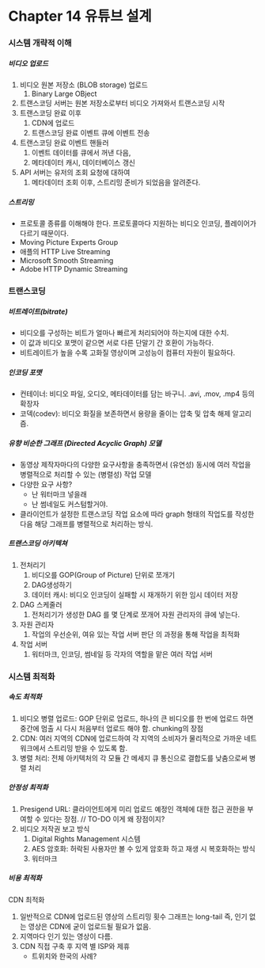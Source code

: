 # Chapter 14 유튜브 설계
### 시스템 개략적 이해
##### 비디오 업로드
1. 비디오 원본 저장소 (BLOB storage) 업로드
    1. Binary Large OBject
2. 트랜스코딩 서버는 원본 저장소로부터 비디오 가져와서 트랜스코딩 시작
3. 트랜스코딩 완료 이후
    1. CDN에 업로드
    2. 트랜스코딩 완료 이벤트 큐에 이벤트 전송
4. 트랜스코딩 완료 이벤트 핸들러
    1. 이벤트 데이터를 큐에서 꺼낸 다음,
    2. 메타데이터 캐시, 데이터베이스 갱신
5. API 서버는 유저의 조회 요청에 대하여
    1. 메타데이터 조회 이후, 스트리밍 준비가 되었음을 알려준다.

##### 스트리밍
- 프로토콜 종류를 이해해야 한다. 프로토콜마다 지원하는 비디오 인코딩, 플레이어가 다르기 때문이다.
- Moving Picture Experts Group
- 애플의 HTTP Live Streaming
- Microsoft Smooth Streaming
- Adobe HTTP Dynamic Streaming

### 트랜스코딩
##### 비트레이트(bitrate)
- 비디오를 구성하는 비트가 얼마나 빠르게 처리되어야 하는지에 대한 수치.
- 이 값과 비디오 포맷이 같으면 서로 다른 단말기 간 호환이 가능하다.
- 비트레이트가 높을 수록 고화질 영상이며 고성능이 컴퓨터 자원이 필요하다.

##### 인코딩 포맷
- 컨테이너: 비디오 파일, 오디오, 메타데이터를 담는 바구니. .avi, .mov, .mp4 등의 확장자
- 코덱(codev): 비디오 화질을 보존하면서 용량을 줄이는 압축 및 압축 해제 알고리즘.

##### 유향 비순한 그래프 (Directed Acyclic Graph) 모델
- 동영상 제작자마다의 다양한 요구사항을 충족하면서 (유연성) 동시에 여러 작업을 병렬적으로 처리할 수 있는 (병렬성) 작업 모델
- 다양한 요구 사항?
    - 난 워터마크 넣을래
    - 난 썸네일도 커스텀할거야.
- 클라이언트가 설정한 트랜스코딩 작업 요소에 따라 graph 형태의 작업도를 작성한다음 해당 그래프를 병렬적으로 처리하는 방식.

##### 트랜스코딩 아키텍쳐
1. 전처리기
    1. 비디오를 GOP(Group of Picture) 단위로 쪼개기
    2. DAG생성하기
    3. 데이터 캐시: 비디오 인코딩이 실패할 시 재개하기 위한 임시 데이터 저장
2. DAG 스케줄러
    1. 전처리기가 생성한 DAG 를 몇 단계로 쪼개어 자원 관리자의 큐에 넣는다.
3. 자원 관리자
    1. 작업의 우선순위, 여유 있는 작업 서버 판단 의 과정을 통해 작업을 최적화
4. 작업 서버
    1. 워터마크, 인코딩, 썸네일 등 각자의 역할을 맡은 여러 작업 서버

### 시스템 최적화
##### 속도 최적화
1. 비디오 병렬 업로드: GOP 단위로 업로드, 하나의 큰 비디오를 한 번에 업로드 하면 중간에 멈출 시 다시 처음부터 업로드 해야 함. chunking의 장점
2. CDN: 여러 지역의 CDN에 업로드하여 각 지역의 소비자가 물리적으로 가까운 네트워크에서 스트리밍 받을 수 있도록 함.
3. 병렬 처리: 전체 아키텍처의 각 모듈 간 메세지 큐 통신으로 결합도를 낮춤으로써 병렬 처리
##### 안정성 최적화
1. Presigend URL: 클라이언트에게 미리 업로드 예정인 객체에 대한 접근 권한을 부여할 수 있다는 장점. // TO-DO 이게 왜 장점이지?
2. 비디오 저작권 보고 방식
    1. Digital Rights Management 시스템
    2. AES 암호화: 허락된 사용자만 볼 수 있게 암호화 하고 재생 시 복호화하는 방식
    3. 워터마크
##### 비용 최적화
CDN 최적화
1.  일반적으로 CDN에 업로드된 영상의 스트리밍 횟수 그래프는 long-tail
    즉, 인기 없는 영상은 CDN에 굳이 업로드될 필요가 없음.
2. 지역마다 인기 있는 영상이 다름.
3. CDN 직접 구축 후 지역 별 ISP와 제휴
    - 트위치와 한국의 사례?